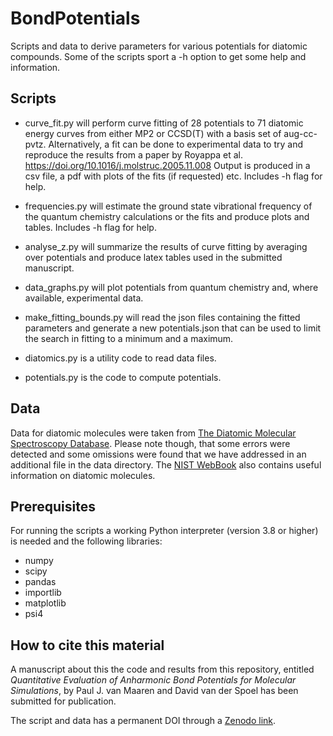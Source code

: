 BondPotentials
==============

Scripts and data to derive parameters for various potentials for diatomic compounds. Some of the scripts sport a -h option to get some help and information.

## Scripts
+ curve_fit.py will perform curve fitting of 28 potentials to 71 diatomic energy curves from either MP2 or CCSD(T) with a basis set of aug-cc-pvtz. Alternatively, a fit can be done to experimental data to try and reproduce the results from a paper by Royappa et al. https://doi.org/10.1016/j.molstruc.2005.11.008
Output is produced in a csv file, a pdf with plots of the fits (if requested) etc. Includes -h flag for help.

+ frequencies.py will estimate the ground state vibrational frequency of the quantum chemistry calculations or the fits and produce plots and tables. Includes -h flag for help.

+ analyse_z.py will summarize the results of curve fitting by averaging over potentials and produce latex tables used in the submitted manuscript.

+ data_graphs.py will plot potentials from quantum chemistry and, where available, experimental data.

+ make_fitting_bounds.py will read the json files containing the fitted parameters and generate a new potentials.json that can be used to limit the search in fitting to a minimum and a maximum.

+ diatomics.py is a utility code to read data files.

+ potentials.py is the code to compute potentials.

## Data
Data for diatomic molecules were taken from [The Diatomic Molecular Spectroscopy Database](https://dscdm.physics.stonybrook.edu/Datasearch/search.html). Please note though, that some errors were detected and some omissions were found that we have addressed in an additional file in the data directory. The [NIST WebBook](https://webbook.nist.gov) also contains useful information on diatomic molecules.

## Prerequisites
For running the scripts a working Python interpreter (version 3.8 or higher) is needed and the following libraries:
+ numpy
+ scipy
+ pandas
+ importlib
+ matplotlib
+ psi4

## How to cite this material
A manuscript about this the code and results from this repository, entitled *Quantitative Evaluation of Anharmonic Bond Potentials for Molecular Simulations*, by Paul J. van Maaren and David van der Spoel has been submitted for publication.

The script and data has a permanent DOI through a [Zenodo link](https://dx.doi.org/10.5281/zenodo.14842997).
 
